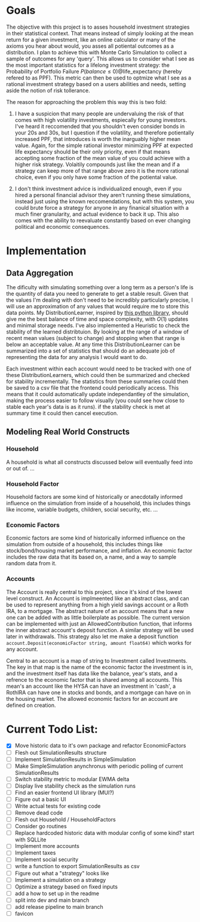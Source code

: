 # Goals

The objective with this project is to asses household investment strategies in their statistical context. That means instead of simply looking at the mean return for a given investment, like an online calculator or many of the axioms you hear about would, you asses all potiental outcomes as a distribution. I plan to achieve this with Monte Carlo Simulation to collect a sample of outcomes for any 'query'. This allows us to consider what I see as the most important statistics for a lifelong investment strategy: the Probability of Portfolio Failure $P(balance ≤ 0)$@life_expectancy (hereby refered to as PPF). This metric can then be used to optmize what I see as a rational investment strategy based on a users abilities and needs, setting aside the notion of risk tollerance.

The reason for approaching the problem this way this is two fold:

1. I have a suspicion that many people are undervaluing the risk of that comes with high volatility investments, espiecally for young investors. I've heard it reccomended that you shouldn't even consider bonds in your 20s and 30s, but I question if the volatility, and therefore potientally increased PPF, that introduces is worth the inarguably higher mean value. Again, for the simple rational investor minimizing PPF at expected life expectancy should be their only priority, even if that means accepting some fraction of the mean value of you could achieve with a higher risk strategy. Volaitily compounds just like the mean and if a strategy can keep more of that range above zero it is the more rational choice, even if you only have some fraction of the potiental value.

2. I don't think investment advice is individualized enough, even if you hired a personal financial advisor they aren't running these simulations, instead just using the known reccomendations, but with this system, you could brute force a strategy for anyone in any finanical situation with a much finer granularity, and actual evidence to back it up. This also comes with the ability to reevaluate constantly based on ever changing political and economic consequences.

# Implementation

## Data Aggregation

The dificulty with simulating something over a long term as a person's life is the quantity of data you need to generate to get a stable result. Given that the values I'm dealing with don't need to be incredibly particularly precise, I will use an approximation of any values that would require me to store this data points. My DistributionLearner, inspired by [this python library](https://github.com/cxxr/LiveStats/blob/master/livestats/livestats.py), should give me the best balance of time and space complexity, with $O(1)$ updates and minimal storage needs. I've also implemented a Heuristic to check the stability of the learned distribtuion. By looking at the range of a window of recent mean values (subject to change) and stopping when that range is below an acceptable value. At any time this DistributionLearner can be summarized into a set of statistics that should do an adequate job of representing the data for any analysis I would want to do.

Each investment within each account would need to be tracked with one of these DistributionLearners, which could then be summarized and checked for stability incrementally. The statistics from these summaries could then be saved to a csv file that the frontend could periodically access. This means that it could automatically update independantley of the simulation, making the process easier to follow visually (you could see how close to stable each year's data is as it runs). if the stability check is met at summary time it could then cancel execution.

## Modeling Real World Constructs

### Household

A household is what all constructs discussed below will eventually feed into or out of. ...

### Household Factor

Household factors are some kind of historically or anecdotally informed influence on the simulation from inside of a household, this includes things like income, variable budgets, children, social security, etc. ...

### Economic Factors

Economic factors are some kind of historically informed influence on the simulation from outside of a household, this includes things like stock/bond/housing market performance, and inflation. An economic factor includes the raw data that its based on, a name, and a way to sample random data from it.

### Accounts

The Account is really central to this project, since it's kind of the lowest level construct. An Account is implmeented like an abstract class, and can be used to represent anything from a high yield savings account or a Roth IRA, to a mortgage. The abstract nature of an account means that a new one can be added with as little boilerplate as possible. The current version can be implemented with just an AllowedContribution function, that informs the inner abstract account's deposit function. A similar strategy will be used later in withdrawals. This strategy also let me make a deposit function `account.Deposit(economicFactor string, amount float64)` which works for any account.

Central to an account is a map of string to Investment called Investments. The key in that map is the name of the economic factor the investment is in, and the investment itself has data like the balance, year's stats, and a refrence to the economic factor that is shared among all accounts. This mean's an account like the HYSA can have an investment in 'cash', a RothIRA can have one in stocks and bonds, and a mortgage can have on in the housing market. The allowed economic factors for an account are defined on creation.

# Current Todo List:

- [x] Move historic data to it's own package and refactor EconomicFactors
- [ ] Flesh out SimulationResults structure
- [ ] Implement SimulationResults in SimpleSimulation
- [ ] Make SimpleSimulation anynchronus with periodic polling of current SimulationResults
- [ ] Switch stability metric to modular EWMA delta
- [ ] Display live stability check as the simulation runs
- [ ] Find an easier frontend UI library (MUI?)
- [ ] Figure out a basic UI
- [ ] Write actual tests for existing code
- [ ] Remove dead code
- [ ] Flesh out Household / HouseholdFactors
- [ ] Consider go routines
- [ ] Replace hardcoded historic data with modular config of some kind? start with SQLLite
- [ ] Implement more accounts
- [ ] Implement taxes
- [ ] Implement social security
- [ ] write a function to export SimulationResults as csv
- [ ] Figure out what a "strategy" looks like
- [ ] Implement a simulation on a strategy
- [ ] Optimize a strategy based on fixed inputs
- [ ] add a how to set up in the readme
- [ ] split into dev and main branch
- [ ] add release pipeline to main branch
- [ ] favicon
